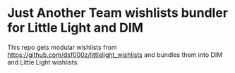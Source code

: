 # Just Another Team wishlists bundler for Little Light and DIM

This repo gets modular wishlists from https://github.com/dsf000z/littlelight_wishlists and bundles them into DIM and Little Light wishlists.

